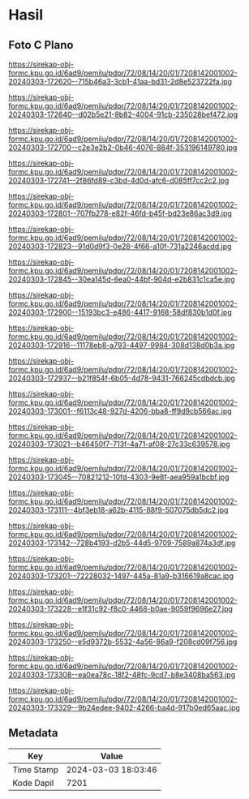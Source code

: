 # Hasil

## Foto C Plano

https://sirekap-obj-formc.kpu.go.id/6ad9/pemilu/pdpr/72/08/14/20/01/7208142001002-20240303-172620--715b46a3-3cb1-41aa-bd31-2d8e523722fa.jpg

https://sirekap-obj-formc.kpu.go.id/6ad9/pemilu/pdpr/72/08/14/20/01/7208142001002-20240303-172640--d02b5e21-8b82-4004-91cb-235028bef472.jpg

https://sirekap-obj-formc.kpu.go.id/6ad9/pemilu/pdpr/72/08/14/20/01/7208142001002-20240303-172700--c2e3e2b2-0b46-4076-884f-353196149780.jpg

https://sirekap-obj-formc.kpu.go.id/6ad9/pemilu/pdpr/72/08/14/20/01/7208142001002-20240303-172741--2f86fd89-c3bd-4d0d-afc6-d085ff7cc2c2.jpg

https://sirekap-obj-formc.kpu.go.id/6ad9/pemilu/pdpr/72/08/14/20/01/7208142001002-20240303-172801--707fb278-e82f-46fd-b45f-bd23e86ac3d9.jpg

https://sirekap-obj-formc.kpu.go.id/6ad9/pemilu/pdpr/72/08/14/20/01/7208142001002-20240303-172823--91d0d9f3-0e28-4f66-a10f-731a2246acdd.jpg

https://sirekap-obj-formc.kpu.go.id/6ad9/pemilu/pdpr/72/08/14/20/01/7208142001002-20240303-172845--30ea145d-6ea0-44bf-904d-e2b831c1ca5e.jpg

https://sirekap-obj-formc.kpu.go.id/6ad9/pemilu/pdpr/72/08/14/20/01/7208142001002-20240303-172900--15193bc3-e486-4417-9168-58df830b1d0f.jpg

https://sirekap-obj-formc.kpu.go.id/6ad9/pemilu/pdpr/72/08/14/20/01/7208142001002-20240303-172916--11178eb8-a793-4497-9984-308d138d0b3a.jpg

https://sirekap-obj-formc.kpu.go.id/6ad9/pemilu/pdpr/72/08/14/20/01/7208142001002-20240303-172937--b21f854f-6b05-4d78-9431-766245cdbdcb.jpg

https://sirekap-obj-formc.kpu.go.id/6ad9/pemilu/pdpr/72/08/14/20/01/7208142001002-20240303-173001--f6113c48-927d-4206-bba8-ff9d9cb566ac.jpg

https://sirekap-obj-formc.kpu.go.id/6ad9/pemilu/pdpr/72/08/14/20/01/7208142001002-20240303-173021--b46450f7-713f-4a71-af08-27c33c639578.jpg

https://sirekap-obj-formc.kpu.go.id/6ad9/pemilu/pdpr/72/08/14/20/01/7208142001002-20240303-173045--70821212-10fd-4303-9e8f-aea959a1bcbf.jpg

https://sirekap-obj-formc.kpu.go.id/6ad9/pemilu/pdpr/72/08/14/20/01/7208142001002-20240303-173111--4bf3eb18-a62b-4115-88f9-507075db5dc2.jpg

https://sirekap-obj-formc.kpu.go.id/6ad9/pemilu/pdpr/72/08/14/20/01/7208142001002-20240303-173142--728b4193-d2b5-44d5-9709-7589a874a3df.jpg

https://sirekap-obj-formc.kpu.go.id/6ad9/pemilu/pdpr/72/08/14/20/01/7208142001002-20240303-173201--72228032-1497-445a-81a9-b316619a8cac.jpg

https://sirekap-obj-formc.kpu.go.id/6ad9/pemilu/pdpr/72/08/14/20/01/7208142001002-20240303-173228--e1f31c92-f8c0-4468-b0ae-9059f9696e27.jpg

https://sirekap-obj-formc.kpu.go.id/6ad9/pemilu/pdpr/72/08/14/20/01/7208142001002-20240303-173250--e5d9372b-5532-4a56-86a9-f208cd09f756.jpg

https://sirekap-obj-formc.kpu.go.id/6ad9/pemilu/pdpr/72/08/14/20/01/7208142001002-20240303-173308--ea0ea78c-18f2-48fc-9cd7-b8e3408ba563.jpg

https://sirekap-obj-formc.kpu.go.id/6ad9/pemilu/pdpr/72/08/14/20/01/7208142001002-20240303-173329--9b24edee-9402-4266-ba4d-917b0ed65aac.jpg


## Metadata

| Key        | Value               |
| ---------- | ------------------- |
| Time Stamp | 2024-03-03 18:03:46 |
| Kode Dapil | 7201                |



